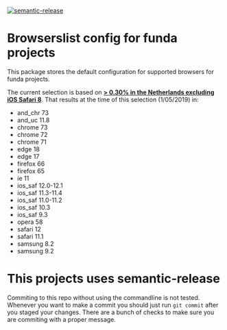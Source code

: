 [![semantic-release](https://img.shields.io/badge/%20%20%F0%9F%93%A6%F0%9F%9A%80-semantic--release-e10079.svg)](https://github.com/semantic-release/semantic-release)

# Browserslist config for funda projects

This package stores the default configuration for supported browsers for funda projects.

The current selection is based on [**> 0.30% in the Netherlands excluding iOS Safari 8**](https://browserl.ist/?q=%3E+0.30%25+in+NL%2C+not+ios_saf+8). That results at the time of this selection (1/05/2019) in:

* and_chr 73
* and_uc 11.8
* chrome 73
* chrome 72
* chrome 71
* edge 18
* edge 17
* firefox 66
* firefox 65
* ie 11
* ios_saf 12.0-12.1
* ios_saf 11.3-11.4
* ios_saf 11.0-11.2
* ios_saf 10.3
* ios_saf 9.3
* opera 58
* safari 12
* safari 11.1
* samsung 8.2
* samsung 9.2

# This projects uses semantic-release

Commiting to this repo without using the commandline is not tested.
Whenever you want to make a commit you should just run `git commit` after you staged your changes.
There are a bunch of checks to make sure you are commiting with a proper message.
